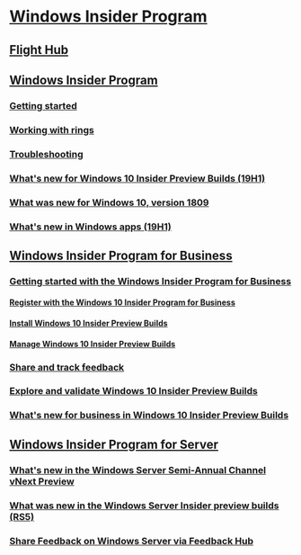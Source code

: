 # [Windows Insider Program](https://docs.microsoft.com/en-us/windows-insider/)
## [Flight Hub](https://docs.microsoft.com/en-us/windows-insider/flight-hub/)
## [Windows Insider Program](https://docs.microsoft.com/en-us/windows-insider/at-home/index)
### [Getting started](https://docs.microsoft.com/en-us/windows-insider/at-home/get-started)
### [Working with rings](https://docs.microsoft.com/en-us/windows-insider/at-home/rings)
### [Troubleshooting](https://docs.microsoft.com/en-us/windows-insider/at-home/troubleshooting)
### [What's new for Windows 10 Insider Preview Builds (19H1)](Whats-new-wip-at-home-19h1.md)
### [What was new for Windows 10, version 1809](Whats-new-wip-at-home-1809.md)
### [What's new in Windows apps (19H1)](whats-new-apps-19h1.md)
## [Windows Insider Program for Business](https://docs.microsoft.com/en-us/windows-insider/at-work-pro/)
### [Getting started with the Windows Insider Program for Business](https://docs.microsoft.com/en-us/windows-insider/at-work-pro/wip-4-biz-get-started)
#### [Register with the Windows 10 Insider Program for Business](https://docs.microsoft.com/en-us/windows-insider/at-work-pro/wip-4-biz-register)
#### [Install Windows 10 Insider Preview Builds](https://docs.microsoft.com/en-us/windows-insider/at-work-pro/wip-4-biz-install)
#### [Manage Windows 10 Insider Preview Builds](https://docs.microsoft.com/en-us/windows-insider/at-work-pro/wip-4-biz-manage)
### [Share and track feedback](https://docs.microsoft.com/en-us/windows-insider/at-work-pro/wip-4-biz-feedback-hub)
### [Explore and validate Windows 10 Insider Preview Builds](https://docs.microsoft.com/en-us/windows-insider/at-work-pro/wip-4-biz-explore-and-validate)
### [What's new for business in Windows 10 Insider Preview Builds](https://docs.microsoft.com/en-us/windows-insider/at-work-pro/wip-4-biz-whats-new)
## [Windows Insider Program for Server](https://docs.microsoft.com/en-us/windows-insider/at-work/)
### [What's new in the Windows Server Semi-Annual Channel vNext Preview](https://docs.microsoft.com/en-us/windows-insider/at-work/whats-new-wip-at-work)
### [What was new in the Windows Server Insider preview builds (RS5)](https://docs.microsoft.com/en-us/windows-insider/at-work/whats-new-wip-at-work-1809)
### [Share Feedback on Windows Server via Feedback Hub](https://docs.microsoft.com/en-us/windows-insider/at-work/wip-4-server-feedback-hub)
